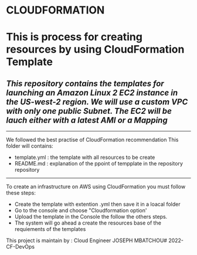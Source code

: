 # CLOUDFORMATION
# **This is process for creating resources by using CloudFormation Template**
## _This repository contains the templates for launching an Amazon Linux 2 EC2 instance in the US-west-2 region. We will use a custom VPC with only one public Subnet. The EC2 will be lauch either with a latest AMI or a Mapping_

---
We followed the best practise of CloudFormation recommendation This folder will contains:

 - template.yml : the template with all resources to be create
 - README.md : explanation of the ppoint of tempplate in the repository repository
 

---
To create an infrastructure on AWS using CloudFormation you must follow these steps: 

- Create the template with extention .yml then save it in a loacal folder
- Go to the console and choose "Cloudformation option'
- Upload the template in the Console the follow the others steps.
- The system will go ahead a create the resources base of the requiements of the templates


 This project is maintain by : Cloud Engineer JOSEPH MBATCHOU# 2022-CF-DevOps
